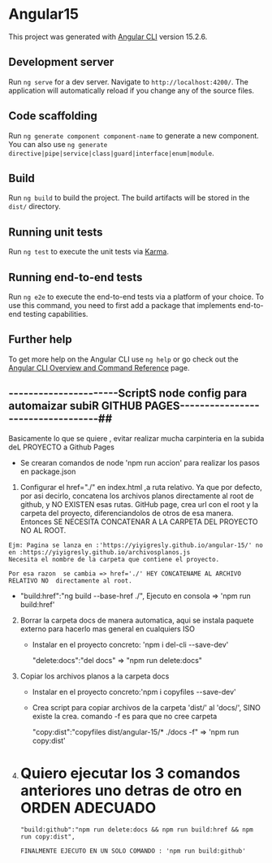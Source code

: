 # Angular15

This project was generated with [Angular CLI](https://github.com/angular/angular-cli) version 15.2.6.

## Development server

Run `ng serve` for a dev server. Navigate to `http://localhost:4200/`. The application will automatically reload if you change any of the source files.

## Code scaffolding

Run `ng generate component component-name` to generate a new component. You can also use `ng generate directive|pipe|service|class|guard|interface|enum|module`.

## Build

Run `ng build` to build the project. The build artifacts will be stored in the `dist/` directory.

## Running unit tests

Run `ng test` to execute the unit tests via [Karma](https://karma-runner.github.io).

## Running end-to-end tests

Run `ng e2e` to execute the end-to-end tests via a platform of your choice. To use this command, you need to first add a package that implements end-to-end testing capabilities.

## Further help

To get more help on the Angular CLI use `ng help` or go check out the [Angular CLI Overview and Command Reference](https://angular.io/cli) page.

## ----------------------ScriptS node config para automaizar subiR GITHUB PAGES----------------------------------##
  Basicamente lo que se quiere , evitar realizar mucha carpinteria en la subida deL PROYECTO a Github Pages
  - Se crearan comandos de node 'npm run accion' para realizar los pasos en package.json

 1.  Configurar el href="./" en index.html ,a ruta relativo. Ya que por defecto, por asi decirlo, concatena los archivos planos
 directamente al root de github, y NO EXISTEN esas rutas. GitHub page, crea url con el root y la carpeta del proyecto, diferenciandolos
 de otros de esa manera. Entonces SE NECESITA CONCATENAR A LA CARPETA DEL PROYECTO NO AL ROOT.

    Ejm: Pagina se lanza en :'https://yiyigresly.github.io/angular-15/' no en :https://yiyigresly.github.io/archivosplanos.js
    Necesita el nombre de la carpeta que contiene el proyecto.

    Por esa razon  se cambia => href='./' HEY CONCATENAME AL ARCHIVO RELATIVO NO  directamente al root.

 * "build:href":"ng build --base-href ./", Ejecuto en consola => 'npm run build:href'

 2. Borrar la carpeta docs de manera automatica, aqui se instala paquete externo para hacerlo mas general en cualquiers ISO
    * Instalar  en el proyecto concreto: 'npm i del-cli --save-dev'
     
      "delete:docs":"del docs"  => "npm run delete:docs"
   
 3. Copiar los archivos planos a la carpeta docs

    * Instalar  en el proyecto concreto:'npm i copyfiles --save-dev'

    * Crea script para copiar archivos de la carpeta 'dist/' al 'docs/', SINO existe la crea.
       comando -f es para que no cree carpeta

      "copy:dist":"copyfiles dist/angular-15/* ./docs -f" => 'npm run copy:dist'

4. # Quiero ejecutar los 3 comandos anteriores uno detras de otro en ORDEN ADECUADO
   
       "build:github":"npm run delete:docs && npm run build:href && npm run copy:dist",
  
       FINALMENTE EJECUTO EN UN SOLO COMANDO : 'npm run build:github'